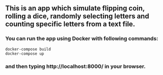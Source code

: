 ## This is an app which simulate flipping coin, rolling a dice, randomly selecting letters and counting specific letters from a text file.  

### You can run the app using Docker with following commands:  

```
docker-compose build  
docker-compose up
```  

### and then typing http://localhost:8000/ in your browser.



